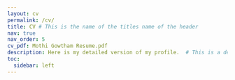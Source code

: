 ```yaml
---
layout: cv
permalink: /cv/ 
title: CV # This is the name of the titles name of the header
nav: true
nav_order: 5
cv_pdf: Mothi Gowtham Resume.pdf
description: Here is my detailed version of my profile.  # This is a description of the page. You can modify it in '_pages/cv.md'. You can also change or remove the top pdf download button.
toc:
  sidebar: left
---
```

